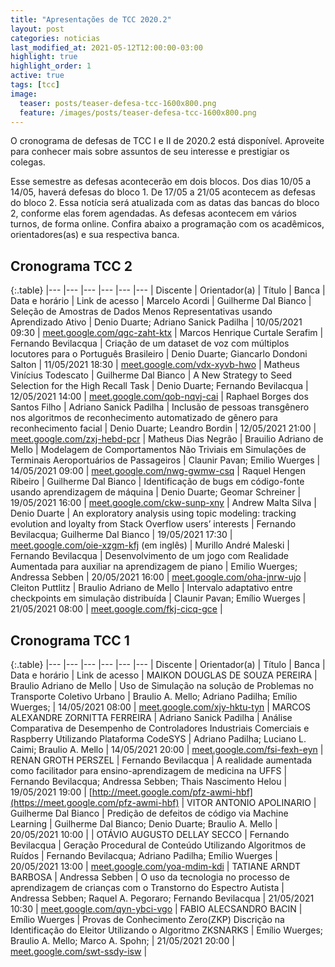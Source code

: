 ```yaml
---
title: "Apresentações de TCC 2020.2"
layout: post
categories: noticias
last_modified_at: 2021-05-12T12:00:00-03:00
highlight: true
highlight_order: 1
active: true
tags: [tcc]
image:
  teaser: posts/teaser-defesa-tcc-1600x800.png
  feature: /images/posts/teaser-defesa-tcc-1600x800.png
---
```


O cronograma de defesas de TCC I e II de 2020.2 está disponível. Aproveite para conhecer mais sobre assuntos de seu interesse e prestigiar os colegas.

Esse semestre as defesas acontecerão em dois blocos. Dos dias 10/05 a 14/05, haverá defesas do bloco 1. De 17/05 a 21/05 acontecem as defesas do bloco 2. Essa notícia será atualizada com as datas das bancas do bloco 2, conforme elas forem agendadas. As defesas acontecem em vários turnos, de forma online. Confira abaixo a programação com os acadêmicos, orientadores(as) e sua respectiva banca.

## Cronograma TCC 2

{:.table}
|--- |--- |--- |--- |--- |--- |
Discente | Orientador(a) | Título | Banca |	Data e horário | Link de acesso |
Marcelo Acordi | Guilherme Dal Bianco | Seleção de Amostras de Dados Menos Representativas usando Aprendizado Ativo |  Denio Duarte; Adriano Sanick Padilha | 10/05/2021 09:30 | [meet.google.com/qgc-zaht-ktx](https://meet.google.com/qgc-zaht-ktx) |
Marcos Henrique Curtale Serafim | Fernando Bevilacqua | Criação de um dataset de voz com múltiplos locutores para o Português Brasileiro | Denio Duarte; Giancarlo Dondoni Salton | 11/05/2021 18:30 | [meet.google.com/vdx-xyvb-hwo](https://meet.google.com/vdx-xyvb-hw) |
Matheus Vinícius Todescato | Guilherme Dal Bianco | A New Strategy to Seed Selection for the High Recall Task | Denio Duarte; Fernando Bevilacqua | 12/05/2021 14:00 | [meet.google.com/qob-nqvj-cai](https://meet.google.com/qob-nqvj-cai) |
Raphael Borges dos Santos Filho | Adriano Sanick Padilha | Inclusão de pessoas transgênero nos algoritmos de  reconhecimento automatizado de gênero para reconhecimento facial | Denio Duarte; Leandro Bordin | 12/05/2021 21:00 | [meet.google.com/zxj-hebd-pcr](https://meet.google.com/zxj-hebd-pcr) |
Matheus Dias Negrão | Brauilio Adriano de  Mello | Modelagem de Comportamentos Não Triviais em Simulações de Terminais Aeroportuários de Passageiros |  Claunir Pavan; Emilio Wuerges | 14/05/2021 09:00 | [meet.google.com/nwg-gwmw-csq](https://meet.google.com/nwg-gwmw-csq) |
Raquel Hengen Ribeiro | Guilherme Dal Bianco | Identificação de bugs em código-fonte usando aprendizagem de máquina |  Denio Duarte; Geomar Schreiner | 19/05/2021 16:00 | [meet.google.com/ckw-sunp-xny](https://meet.google.com/ckw-sunp-xny) |
Andrew Malta Silva | Denio Duarte | An exploratory analysis using topic modeling: tracking evolution and loyalty from Stack Overflow users’ interests | Fernando Bevilacqua; Guilherme Dal Bianco | 19/05/2021 17:30 | [meet.google.com/oie-xzgm-kfj](https://meet.google.com/oie-xzgm-kfj) (em inglês) |
Murillo André Maleski | Fernando Bevilacqua | Desenvolvimento de um jogo com Realidade Aumentada para auxiliar na aprendizagem de piano |  Emilio Wuerges; Andressa Sebben | 20/05/2021 16:00 | [meet.google.com/oha-jnrw-ujo](https://meet.google.com/oha-jnrw-ujo) |
Cleiton Puttlitz | Braulio Adriano de Mello | Intervalo adaptativo entre checkpoints  em simulação distribuída | Claunir Pavan; Emílio Wuerges | 21/05/2021 08:00 | [meet.google.com/fkj-cicq-gce](https://meet.google.com/fkj-cicq-gce) |


## Cronograma TCC 1

{:.table}
|--- |--- |--- |--- |--- |--- |
Discente | Orientador(a) | Título | Banca |	Data e horário | Link de acesso |
MAIKON DOUGLAS DE SOUZA PEREIRA | Braulio Adriano de Mello | Uso de Simulação na solução de Problemas no Transporte Coletivo Urbano | Braulio A. Mello; Adriano Padilha; Emílio Wuerges; | 14/05/2021 08:00 | [meet.google.com/xjy-hktu-tyn](https://meet.google.com/xjy-hktu-tyn) |
MARCOS ALEXANDRE ZORNITTA FERREIRA | Adriano Sanick Padilha | Análise Comparativa de Desempenho de Controladores Industriais Comerciais e Raspberry Utilizando Plataforma CodeSYS | Adriano Padilha; Luciano L. Caimi; Braulio A. Mello | 14/05/2021 20:00 | [meet.google.com/fsi-fexh-eyn](https://meet.google.com/fsi-fexh-eyn) |
RENAN GROTH PERSZEL | Fernando Bevilacqua | A realidade aumentada como facilitador para ensino-aprendizagem de medicina na UFFS | Fernando Bevilacqua; Andressa Sebben; Thais Nascimento Helou | 19/05/2021 19:00 | [http://meet.google.com/pfz-awmi-hbf](https://meet.google.com/pfz-awmi-hbf) |
VITOR ANTONIO APOLINARIO | Guilherme Dal Bianco | Predição de defeitos de código via Machine Learning | Guilherme Dal Bianco; Denio Duarte; Braulio A. Mello | 20/05/2021 10:00 | |
OTÁVIO AUGUSTO DELLAY SECCO | Fernando Bevilacqua | Geração Procedural de Conteúdo Utilizando Algoritmos de Ruídos | Fernando Bevilacqua; Adriano Padilha; Emílio Wuerges | 20/05/2021 13:00 | [meet.google.com/yoa-mdim-kdi](https://meet.google.com/yoa-mdim-kdi) |
TATIANE ARNDT BARBOSA | Andressa Sebben | O uso da tecnologia no processo de aprendizagem de crianças com o Transtorno do Espectro Autista |  Andressa Sebben; Raquel A. Pegoraro; Fernando Bevilacqua | 21/05/2021 10:30 | [meet.google.com/qyn-ybci-vgo](https://meet.google.com/qyn-ybci-vgo) |
FABIO ALECSANDRO BACIN | Emílio Wuerges | Provas de Conhecimento Zero(ZKP) Discrição na Identificação do Eleitor Utilizando o Algoritmo ZKSNARKS | Emílio Wuerges; Braulio A. Mello; Marco A. Spohn; | 21/05/2021 20:00 | [meet.google.com/swt-ssdy-isw](https://meet.google.com/swt-ssdy-isw) |

